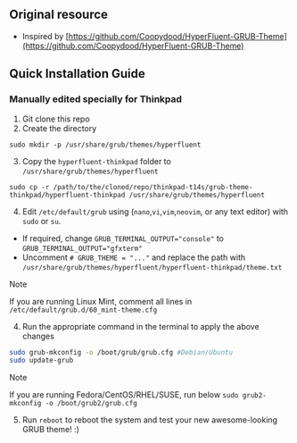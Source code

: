## Original resource 
- Inspired by [https://github.com/Coopydood/HyperFluent-GRUB-Theme](https://github.com/Coopydood/HyperFluent-GRUB-Theme)

## Quick Installation Guide
### Manually edited specially for Thinkpad

1. Git clone this repo
2. Create the directory
```
sudo mkdir -p /usr/share/grub/themes/hyperfluent
```

3. Copy the `hyperfluent-thinkpad` folder to `/usr/share/grub/themes/hyperfluent`
```
sudo cp -r /path/to/the/cloned/repo/thinkpad-t14s/grub-theme-thinkpad/hyperfluent-thinkpad /usr/share/grub/themes/hyperfluent
```

4. Edit `/etc/default/grub` using (`nano`,`vi`,`vim`,`neovim`, or any text editor) with `sudo` or `su`.
  - If required, change `GRUB_TERMINAL_OUTPUT="console"` to `GRUB_TERMINAL_OUTPUT="gfxterm"`
  - Uncomment `# GRUB_THEME = "..."` and replace the path with `/usr/share/grub/themes/hyperfluent/hyperfluent-thinkpad/theme.txt`

> [!NOTE]
> If you are running Linux Mint, comment all lines in `/etc/default/grub.d/60_mint-theme.cfg`

4. Run the appropriate command in the terminal to apply the above changes

  ```sh
  sudo grub-mkconfig -o /boot/grub/grub.cfg #Debian/Ubuntu
  sudo update-grub
  ```

> [!NOTE]
> If you are running Fedora/CentOS/RHEL/SUSE, run below `sudo grub2-mkconfig -o /boot/grub2/grub.cfg`

5. Run `reboot` to reboot the system and test your new awesome-looking GRUB theme! :)